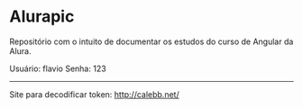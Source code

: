 # Alurapic

Repositório com o intuito de documentar os estudos do curso de Angular da Alura.

Usuário: flavio
Senha: 123

------

Site para decodificar token: http://calebb.net/
